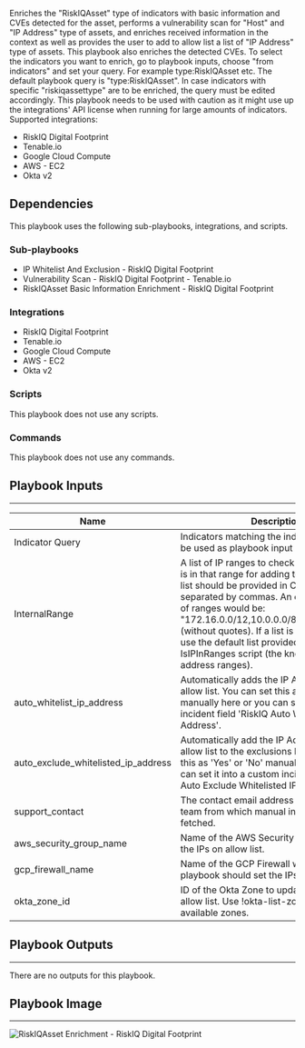 Enriches the "RiskIQAsset" type of indicators with basic information and CVEs detected for the asset, performs a vulnerability scan for "Host" and "IP Address" type of assets, and enriches received information in the context as well as provides the user to add to allow list a list of "IP Address" type of assets. This playbook also enriches the detected CVEs. To select the indicators you want to enrich, go to playbook inputs, choose "from indicators" and set your query. For example type:RiskIQAsset etc. The default playbook query is "type:RiskIQAsset". In case indicators with specific "riskiqassettype" are to be enriched, the query must be edited accordingly. This playbook needs to be used with caution as it might use up the integrations' API license when running for large amounts of indicators.
Supported integrations:
- RiskIQ Digital Footprint
- Tenable.io
- Google Cloud Compute
- AWS - EC2
- Okta v2

## Dependencies
This playbook uses the following sub-playbooks, integrations, and scripts.

### Sub-playbooks
* IP Whitelist And Exclusion - RiskIQ Digital Footprint
* Vulnerability Scan - RiskIQ Digital Footprint - Tenable.io
* RiskIQAsset Basic Information Enrichment - RiskIQ Digital Footprint

### Integrations
* RiskIQ Digital Footprint
* Tenable.io
* Google Cloud Compute
* AWS - EC2
* Okta v2

### Scripts
This playbook does not use any scripts.

### Commands
This playbook does not use any commands.

## Playbook Inputs
---

| **Name** | **Description** | **Default Value** | **Required** |
| --- | --- | --- | --- |
| Indicator Query | Indicators matching the indicator query will be used as playbook input | type:RiskIQAsset | Optional |
| InternalRange | A list of IP ranges to check if the IP Address is in that range for adding to allow list. The list should be provided in CIDR notation, separated by commas. An example of a list of ranges would be: "172.16.0.0/12,10.0.0.0/8,192.168.0.0/16" \(without quotes\). If a list is not provided, will use the default list provided in the IsIPInRanges script \(the known IPv4 private address ranges\). |  | Optional |
| auto_whitelist_ip_address | Automatically adds the IP Address\(es\) to allow list. You can set this as 'Yes' or 'No' manually here or you can set it into a custom incident field 'RiskIQ Auto Whitelist IP Address'. | incident.riskiqautowhitelistipaddress | Optional |
| auto_exclude_whitelisted_ip_address | Automatically add the IP Address\(es\) on allow list to the exclusions list. You can set this as 'Yes' or 'No' manually here or you can set it into a custom incident field 'RiskIQ Auto Exclude Whitelisted IP Address'. | incident.riskiqautoexcludewhitelistedipaddress | Optional |
| support_contact | The contact email address of the support team from which manual inputs should be fetched. | incident.riskiqsupportcontact | Optional |
| aws_security_group_name | Name of the AWS Security Group to update the IPs on allow list. | incident.riskiqassetawssecuritygroupname | Optional |
| gcp_firewall_name | Name of the GCP Firewall where the playbook should set the IPs on allow list. | incident.riskiqassetgcpfirewallname | Optional |
| okta_zone_id | ID of the Okta Zone to update the IPs on allow list. Use \!okta-list-zones to obtain the available zones. | incident.riskiqassetoktazoneid | Optional |

## Playbook Outputs
---
There are no outputs for this playbook.

## Playbook Image
---
![RiskIQAsset Enrichment - RiskIQ Digital Footprint](../../doc_files/RiskIQAsset_Enrichment_-_RiskIQ_Digital_Footprint.png)